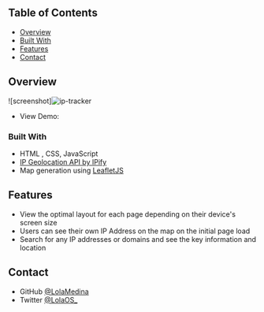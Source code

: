 <!-- TABLE OF CONTENTS -->

## Table of Contents

- [Overview](#overview)
- [Built With](#built-with)
- [Features](#features)
- [Contact](#contact)


<!-- OVERVIEW -->

## Overview

![screenshot]![ip-tracker](https://user-images.githubusercontent.com/56541025/126492416-c747e7c4-7471-4771-afc4-23af22822c2c.jpeg)


- View Demo: 

### Built With

<!-- This section should list any major frameworks that you built your project using. Here are a few examples.-->

- HTML , CSS, JavaScript
- [IP Geolocation API by IPify](https://geo.ipify.org/)
- Map generation using [LeafletJS](https://leafletjs.com/)

## Features

<!-- List the features of your application or follow the template. Don't share the figma file here :) -->
* View the optimal layout for each page depending on their device's screen size
* Users can see their own IP Address on the map on the initial page load
* Search for any IP addresses or domains and see the key information and location


## Contact

- GitHub [@LolaMedina](https://github.com/LolaMedina)
- Twitter [@LolaOS_](https://twitter.com/LolaOS_)

